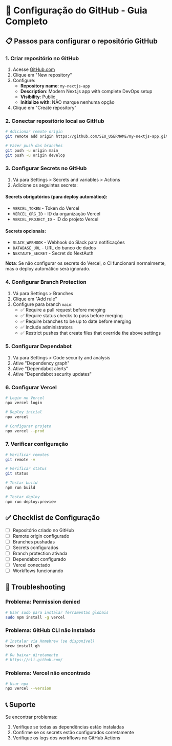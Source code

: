 # 🚀 Configuração do GitHub - Guia Completo

## 📋 Passos para configurar o repositório GitHub

### 1. Criar repositório no GitHub

1. Acesse [GitHub.com](https://github.com)
2. Clique em "New repository"
3. Configure:
   - **Repository name**: `my-nextjs-app`
   - **Description**: Modern Next.js app with complete DevOps setup
   - **Visibility**: Public
   - **Initialize with**: NÃO marque nenhuma opção
4. Clique em "Create repository"

### 2. Conectar repositório local ao GitHub

```bash
# Adicionar remote origin
git remote add origin https://github.com/SEU_USERNAME/my-nextjs-app.git

# Fazer push das branches
git push -u origin main
git push -u origin develop
```

### 3. Configurar Secrets no GitHub

1. Vá para Settings > Secrets and variables > Actions
2. Adicione os seguintes secrets:

#### Secrets obrigatórios (para deploy automático):

- `VERCEL_TOKEN` - Token do Vercel
- `VERCEL_ORG_ID` - ID da organização Vercel
- `VERCEL_PROJECT_ID` - ID do projeto Vercel

#### Secrets opcionais:

- `SLACK_WEBHOOK` - Webhook do Slack para notificações
- `DATABASE_URL` - URL do banco de dados
- `NEXTAUTH_SECRET` - Secret do NextAuth

**Nota**: Se não configurar os secrets do Vercel, o CI funcionará normalmente, mas o deploy automático será ignorado.

### 4. Configurar Branch Protection

1. Vá para Settings > Branches
2. Clique em "Add rule"
3. Configure para branch `main`:
   - ✅ Require a pull request before merging
   - ✅ Require status checks to pass before merging
   - ✅ Require branches to be up to date before merging
   - ✅ Include administrators
   - ✅ Restrict pushes that create files that override the above settings

### 5. Configurar Dependabot

1. Vá para Settings > Code security and analysis
2. Ative "Dependency graph"
3. Ative "Dependabot alerts"
4. Ative "Dependabot security updates"

### 6. Configurar Vercel

```bash
# Login no Vercel
npx vercel login

# Deploy inicial
npx vercel

# Configurar projeto
npx vercel --prod
```

### 7. Verificar configuração

```bash
# Verificar remotes
git remote -v

# Verificar status
git status

# Testar build
npm run build

# Testar deploy
npm run deploy:preview
```

## ✅ Checklist de Configuração

- [ ] Repositório criado no GitHub
- [ ] Remote origin configurado
- [ ] Branches pushadas
- [ ] Secrets configurados
- [ ] Branch protection ativada
- [ ] Dependabot configurado
- [ ] Vercel conectado
- [ ] Workflows funcionando

## 🔧 Troubleshooting

### Problema: Permission denied

```bash
# Usar sudo para instalar ferramentas globais
sudo npm install -g vercel
```

### Problema: GitHub CLI não instalado

```bash
# Instalar via Homebrew (se disponível)
brew install gh

# Ou baixar diretamente
# https://cli.github.com/
```

### Problema: Vercel não encontrado

```bash
# Usar npx
npx vercel --version
```

## 📞 Suporte

Se encontrar problemas:

1. Verifique se todas as dependências estão instaladas
2. Confirme se os secrets estão configurados corretamente
3. Verifique os logs dos workflows no GitHub Actions
